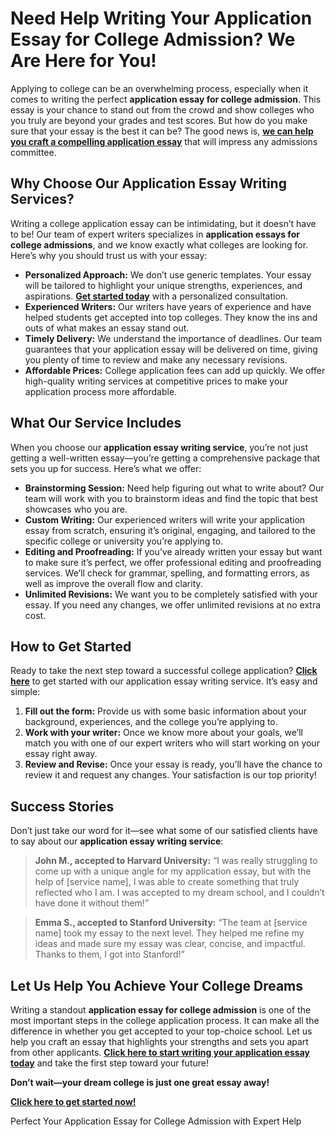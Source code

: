 <h1>Need Help Writing Your Application Essay for College Admission? We Are Here for You!</h1>

<p>Applying to college can be an overwhelming process, especially when it comes to writing the perfect <strong>application essay for college admission</strong>. This essay is your chance to stand out from the crowd and show colleges who you truly are beyond your grades and test scores. But how do you make sure that your essay is the best it can be? The good news is, <a href="https://tinyurl.com/topessay?keyword=application+essay+for+college+admission"><strong>we can help you craft a compelling application essay</strong></a> that will impress any admissions committee.</p>

<h2>Why Choose Our Application Essay Writing Services?</h2>

<p>Writing a college application essay can be intimidating, but it doesn’t have to be! Our team of expert writers specializes in <strong>application essays for college admissions</strong>, and we know exactly what colleges are looking for. Here’s why you should trust us with your essay:</p>

<ul>
  <li><strong>Personalized Approach:</strong> We don’t use generic templates. Your essay will be tailored to highlight your unique strengths, experiences, and aspirations. <a href="https://tinyurl.com/topessay?keyword=application+essay+for+college+admission"><strong>Get started today</strong></a> with a personalized consultation.</li>
  <li><strong>Experienced Writers:</strong> Our writers have years of experience and have helped students get accepted into top colleges. They know the ins and outs of what makes an essay stand out.</li>
  <li><strong>Timely Delivery:</strong> We understand the importance of deadlines. Our team guarantees that your application essay will be delivered on time, giving you plenty of time to review and make any necessary revisions.</li>
  <li><strong>Affordable Prices:</strong> College application fees can add up quickly. We offer high-quality writing services at competitive prices to make your application process more affordable.</li>
</ul>

<h2>What Our Service Includes</h2>

<p>When you choose our <strong>application essay writing service</strong>, you’re not just getting a well-written essay—you’re getting a comprehensive package that sets you up for success. Here’s what we offer:</p>

<ul>
  <li><strong>Brainstorming Session:</strong> Need help figuring out what to write about? Our team will work with you to brainstorm ideas and find the topic that best showcases who you are.</li>
  <li><strong>Custom Writing:</strong> Our experienced writers will write your application essay from scratch, ensuring it’s original, engaging, and tailored to the specific college or university you’re applying to.</li>
  <li><strong>Editing and Proofreading:</strong> If you’ve already written your essay but want to make sure it’s perfect, we offer professional editing and proofreading services. We’ll check for grammar, spelling, and formatting errors, as well as improve the overall flow and clarity.</li>
  <li><strong>Unlimited Revisions:</strong> We want you to be completely satisfied with your essay. If you need any changes, we offer unlimited revisions at no extra cost.</li>
</ul>

<h2>How to Get Started</h2>

<p>Ready to take the next step toward a successful college application? <a href="https://tinyurl.com/topessay?keyword=application+essay+for+college+admission"><strong>Click here</strong></a> to get started with our application essay writing service. It’s easy and simple:</p>

<ol>
  <li><strong>Fill out the form:</strong> Provide us with some basic information about your background, experiences, and the college you’re applying to.</li>
  <li><strong>Work with your writer:</strong> Once we know more about your goals, we’ll match you with one of our expert writers who will start working on your essay right away.</li>
  <li><strong>Review and Revise:</strong> Once your essay is ready, you’ll have the chance to review it and request any changes. Your satisfaction is our top priority!</li>
</ol>

<h2>Success Stories</h2>

<p>Don’t just take our word for it—see what some of our satisfied clients have to say about our <strong>application essay writing service</strong>:</p>

<blockquote>
  <p><strong>John M., accepted to Harvard University:</strong> “I was really struggling to come up with a unique angle for my application essay, but with the help of [service name], I was able to create something that truly reflected who I am. I was accepted to my dream school, and I couldn’t have done it without them!”</p>
</blockquote>

<blockquote>
  <p><strong>Emma S., accepted to Stanford University:</strong> “The team at [service name] took my essay to the next level. They helped me refine my ideas and made sure my essay was clear, concise, and impactful. Thanks to them, I got into Stanford!”</p>
</blockquote>

<h2>Let Us Help You Achieve Your College Dreams</h2>

<p>Writing a standout <strong>application essay for college admission</strong> is one of the most important steps in the college application process. It can make all the difference in whether you get accepted to your top-choice school. Let us help you craft an essay that highlights your strengths and sets you apart from other applicants. <a href="https://tinyurl.com/topessay?keyword=application+essay+for+college+admission"><strong>Click here to start writing your application essay today</strong></a> and take the first step toward your future!</p>

<p><strong>Don’t wait—your dream college is just one great essay away!</strong></p>

<p><a href="https://tinyurl.com/topessay?keyword=application+essay+for+college+admission"><strong>Click here to get started now!</strong></a></p>
Perfect Your Application Essay for College Admission with Expert Help
